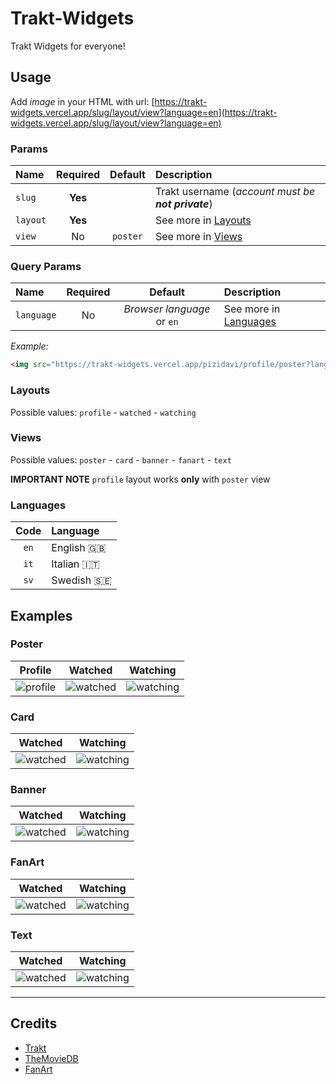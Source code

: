 # Trakt-Widgets

Trakt Widgets for everyone!  


## Usage

Add _image_ in your HTML with url: [https://trakt-widgets.vercel.app/slug/layout/view?language=en](https://trakt-widgets.vercel.app/slug/layout/view?language=en)  

### Params

| Name | Required | Default | Description |
| :--- | :---: | :---: | :--- |
| `slug` | **Yes**  |  | Trakt username (_account must be **not private**_) |
| `layout` | **Yes** |  | See more in [Layouts](#layouts) |
| `view` | No | `poster` | See more in [Views](#views) |

### Query Params

| Name | Required | Default | Description |
| :--- | :---: | :---: | :--- |
| `language` | No | _Browser language_ or `en` | See more in [Languages](#languages) |

_Example:_ 
``` html
<img src="https://trakt-widgets.vercel.app/pizidavi/profile/poster?language=en" alt="trakt-widget"/>
```  

### Layouts

Possible values: `profile` - `watched` - `watching`  

### Views

Possible values: `poster` - `card` - `banner` - `fanart` - `text`  

**IMPORTANT NOTE** `profile` layout works **only** with `poster` view  

### Languages

| Code | Language |
| :---: | :--- |
| `en` | English 🇬🇧 |
| `it` | Italian 🇮🇹 |
| `sv` | Swedish 🇸🇪 |


## Examples

### Poster

| Profile | Watched | Watching |
| :---: | :---: | :---: |
| ![profile](https://trakt-widgets.vercel.app/pizidavi/profile/poster) | ![watched](https://trakt-widgets.vercel.app/pizidavi/watched/poster) | ![watching](https://trakt-widgets.vercel.app/pizidavi/watching/poster) |

### Card

| Watched | Watching |
| :---: | :---: |
| ![watched](https://trakt-widgets.vercel.app/pizidavi/watched/card) | ![watching](https://trakt-widgets.vercel.app/pizidavi/watching/card) |

### Banner

| Watched | Watching |
| :---: | :---: |
| ![watched](https://trakt-widgets.vercel.app/pizidavi/watched/banner) | ![watching](https://trakt-widgets.vercel.app/pizidavi/watching/banner) |

### FanArt

| Watched | Watching |
| :---: | :---: |
| ![watched](https://trakt-widgets.vercel.app/pizidavi/watched/fanart) | ![watching](https://trakt-widgets.vercel.app/pizidavi/watching/fanart) |

### Text

| Watched | Watching |
| :---: | :---: |
| ![watched](https://trakt-widgets.vercel.app/pizidavi/watched/text) | ![watching](https://trakt-widgets.vercel.app/pizidavi/watching/text) |

---

## Credits

- [Trakt](https://trakt.tv)
- [TheMovieDB](https://www.themoviedb.org)
- [FanArt](https://fanart.tv)
